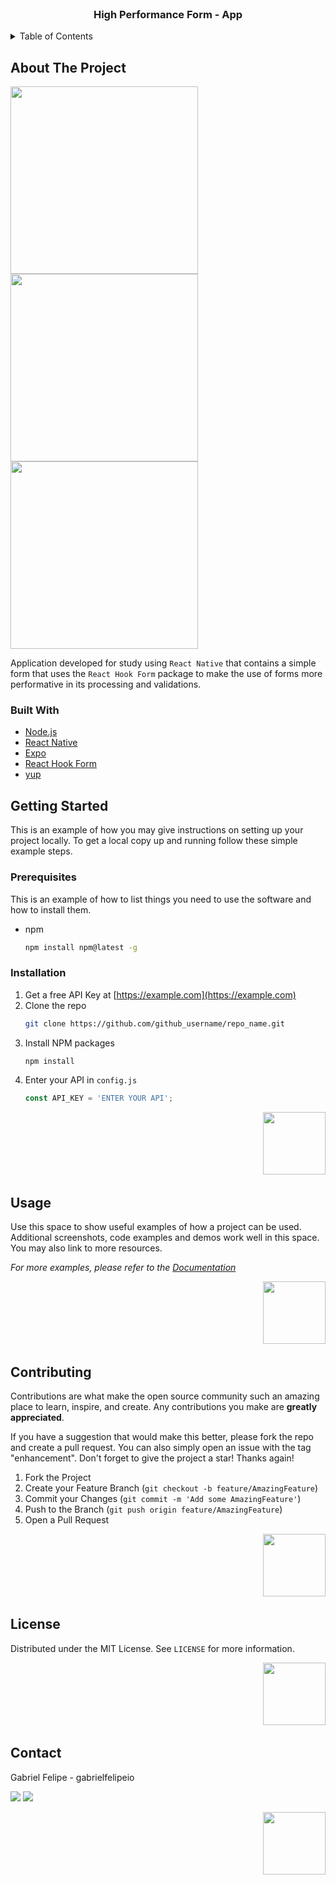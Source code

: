 <div id="top"></div>

<br />

<div align="center">
    <h3 align="center">High Performance Form - App</h3>
</div>

<!-- TABLE OF CONTENTS -->
<details>
  <summary>Table of Contents</summary>
  <ol>
    <li>
      <a href="#about-the-project">About The Project</a>
      <ul>
        <li><a href="#built-with">Built With</a></li>
      </ul>
    </li>
    <li>
      <a href="#getting-started">Getting Started</a>
      <ul>
        <li><a href="#prerequisites">Prerequisites</a></li>
        <li><a href="#installation">Installation</a></li>
      </ul>
    </li>
    <li><a href="#usage">Usage</a></li>
    <li><a href="#contributing">Contributing</a></li>
    <li><a href="#license">License</a></li>
    <li><a href="#contact">Contact</a></li>
  </ol>
</details>

## About The Project

<div>
    <img src="https://raw.githubusercontent.com/gabrielfelipeio/app-high-performance-form/master/assets/examples/sample-1.png" width="300">
    <img src="https://raw.githubusercontent.com/gabrielfelipeio/app-high-performance-form/master/assets/examples/sample-4.png" width="300">
    <img src="https://raw.githubusercontent.com/gabrielfelipeio/app-high-performance-form/master/assets/examples/sample-6.png" width="300">
</div>

Application developed for study using `React Native` that contains a simple form that uses the `React Hook Form` package to make the use of forms more performative in its processing and validations.


### Built With

* [Node.js](https://nodejs.org/en/)
* [React Native](https://reactnative.dev/)
* [Expo](https://docs.expo.dev/)
* [React Hook Form](https://react-hook-form.com/)
* [yup](https://react-hook-form.com/get-started#SchemaValidation)




## Getting Started

This is an example of how you may give instructions on setting up your project locally.
To get a local copy up and running follow these simple example steps.

### Prerequisites

This is an example of how to list things you need to use the software and how to install them.
* npm
  ```sh
  npm install npm@latest -g
  ```
  
### Installation

1. Get a free API Key at [https://example.com](https://example.com)
2. Clone the repo
   ```sh
   git clone https://github.com/github_username/repo_name.git
   ```
3. Install NPM packages
   ```sh
   npm install
   ```
4. Enter your API in `config.js`
   ```js
   const API_KEY = 'ENTER YOUR API';
   ```

<p align="right"><img></> <a href="#top"><img src="https://raw.githubusercontent.com/gabrielfelipeio/app-high-performance-form/master/assets/examples/back-to-top.png" width="100"></a></p>



## Usage

Use this space to show useful examples of how a project can be used. Additional screenshots, code examples and demos work well in this space. You may also link to more resources.

_For more examples, please refer to the [Documentation](https://example.com)_

<p align="right"><img></> <a href="#top"><img src="https://raw.githubusercontent.com/gabrielfelipeio/app-high-performance-form/master/assets/examples/back-to-top.png" width="100"></a></p>



## Contributing

Contributions are what make the open source community such an amazing place to learn, inspire, and create. Any contributions you make are **greatly appreciated**.

If you have a suggestion that would make this better, please fork the repo and create a pull request. You can also simply open an issue with the tag "enhancement".
Don't forget to give the project a star! Thanks again!

1. Fork the Project
2. Create your Feature Branch (`git checkout -b feature/AmazingFeature`)
3. Commit your Changes (`git commit -m 'Add some AmazingFeature'`)
4. Push to the Branch (`git push origin feature/AmazingFeature`)
5. Open a Pull Request

<p align="right"><img></> <a href="#top"><img src="https://raw.githubusercontent.com/gabrielfelipeio/app-high-performance-form/master/assets/examples/back-to-top.png" width="100"></a></p>



## License

Distributed under the MIT License. See `LICENSE` for more information.

<p align="right"><img></> <a href="#top"><img src="https://raw.githubusercontent.com/gabrielfelipeio/app-high-performance-form/master/assets/examples/back-to-top.png" width="100"></a></p>



## Contact

Gabriel Felipe - gabrielfelipeio
<div>
  <a href="https://www.linkedin.com/in/gabriel-felipe-b53203102/" target="_blank"><img src="https://img.shields.io/badge/-LinkedIn-%230077B5?style=for-the-badge&logo=linkedin&logoColor=white" target="_blank"></a>
  <a href="https://www.instagram.com/gabrielfelipeio/?hl=pt-br" target="_blank"><img src="https://img.shields.io/badge/-Instagram-%23E4405F?style=for-the-badge&logo=instagram&logoColor=white" target="_blank"></a>
</div>

<p align="right"><img></> <a href="#top"><img src="https://raw.githubusercontent.com/gabrielfelipeio/app-high-performance-form/master/assets/examples/back-to-top.png" width="100"></a></p>